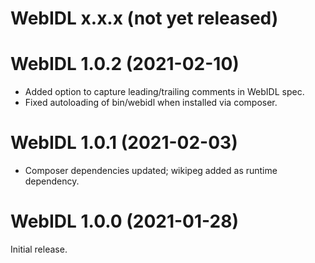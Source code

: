 # WebIDL x.x.x (not yet released)

# WebIDL 1.0.2 (2021-02-10)
* Added option to capture leading/trailing comments in WebIDL spec.
* Fixed autoloading of bin/webidl when installed via composer.

# WebIDL 1.0.1 (2021-02-03)
* Composer dependencies updated; wikipeg added as runtime dependency.

# WebIDL 1.0.0 (2021-01-28)
Initial release.
